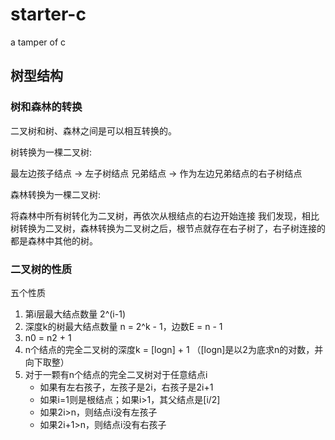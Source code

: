 # starter-c
a tamper of c

## 树型结构

### 树和森林的转换
二叉树和树、森林之间是可以相互转换的。

树转换为一棵二叉树:

最左边孩子结点 -> 左子树结点
兄弟结点 -> 作为左边兄弟结点的右子树结点

森林转换为一棵二叉树:

将森林中所有树转化为二叉树，再依次从根结点的右边开始连接
我们发现，相比树转换为二叉树，森林转换为二叉树之后，根节点就存在右子树了，右子树连接的都是森林中其他的树。

### 二叉树的性质
五个性质

1. 第i层最大结点数量 2^(i-1)
2. 深度k的树最大结点数量 n = 2^k - 1，边数E = n - 1
3. n0 = n2 + 1
4. n个结点的完全二叉树的深度k = [logn] + 1 （[logn]是以2为底求n的对数，并向下取整）
5. 对于一颗有n个结点的完全二叉树对于任意结点i
    - 如果有左右孩子，左孩子是2i，右孩子是2i+1
    - 如果i=1则是根结点；如果i>1，其父结点是[i/2]
    - 如果2i>n，则结点i没有左孩子
    - 如果2i+1>n，则结点i没有右孩子